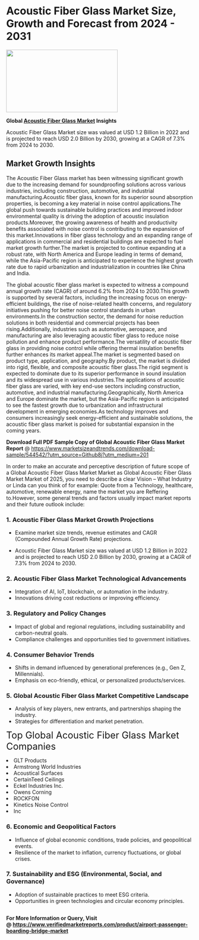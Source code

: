 <H1>Acoustic Fiber Glass Market Size, Growth and Forecast from 2024 - 2031</H1><img class="aligncenter size-medium wp-image-584254" src="https://thirdeyenews.in/wp-content/uploads/2024/09/Global-Market-Research-300x168.jpeg" alt="" width="300" height="168" /><p><strong>Global&nbsp;<a href="https://www.marketsizeandtrends.com/download-sample/544542/?utm_source=Github8j?utm_medium=201">Acoustic Fiber Glass Market</a> Insights</strong></p><p>Acoustic Fiber Glass Market size was valued at USD 1.2 Billion in 2022 and is projected to reach USD 2.0 Billion by 2030, growing at a CAGR of 7.3% from 2024 to 2030.</p><p><h2>Market Growth Insights</h2> <p>The Acoustic Fiber Glass market has been witnessing significant growth due to the increasing demand for soundproofing solutions across various industries, including construction, automotive, and industrial manufacturing.Acoustic fiber glass, known for its superior sound absorption properties, is becoming a key material in noise control applications.The global push towards sustainable building practices and improved indoor environmental quality is driving the adoption of acoustic insulation products.Moreover, the growing awareness of health and productivity benefits associated with noise control is contributing to the expansion of this market.Innovations in fiber glass technology and an expanding range of applications in commercial and residential buildings are expected to fuel market growth further.The market is projected to continue expanding at a robust rate, with North America and Europe leading in terms of demand, while the Asia-Pacific region is anticipated to experience the highest growth rate due to rapid urbanization and industrialization in countries like China and India.</p> <p>The global acoustic fiber glass market is expected to witness a compound annual growth rate (CAGR) of around 6.2% from 2024 to 2030.This growth is supported by several factors, including the increasing focus on energy-efficient buildings, the rise of noise-related health concerns, and regulatory initiatives pushing for better noise control standards in urban environments.In the construction sector, the demand for noise reduction solutions in both residential and commercial projects has been rising.Additionally, industries such as automotive, aerospace, and manufacturing are also leveraging acoustic fiber glass to reduce noise pollution and enhance product performance.The versatility of acoustic fiber glass in providing noise control while offering thermal insulation benefits further enhances its market appeal.The market is segmented based on product type, application, and geography.By product, the market is divided into rigid, flexible, and composite acoustic fiber glass.The rigid segment is expected to dominate due to its superior performance in sound insulation and its widespread use in various industries.The applications of acoustic fiber glass are varied, with key end-use sectors including construction, automotive, and industrial manufacturing.Geographically, North America and Europe dominate the market, but the Asia-Pacific region is anticipated to see the fastest growth due to urbanization and infrastructural development in emerging economies.As technology improves and consumers increasingly seek energy-efficient and sustainable solutions, the acoustic fiber glass market is poised for substantial expansion in the coming years.<p><span class=""><strong>Download Full PDF Sample Copy of Global Acoustic Fiber Glass Market Report</strong> @ <a href="https://www.marketsizeandtrends.com/download-sample/544542/?utm_source=Github8j?utm_medium=201" target="_blank">https://www.marketsizeandtrends.com/download-sample/544542/?utm_source=Github8j?utm_medium=201</a></span></p><p>In order to make an accurate and perceptive description of future scope of a Global&nbsp;Acoustic Fiber Glass Market Market as Global&nbsp;Acoustic Fiber Glass Market Market of 2025, you need to describe a clear Vision &ndash; What Industry or Linda can you think of for example: Quote from a Technology, healthcare, automotive, renewable energy, name the market you are Reffering to.However, some general trends and factors usually impact market reports and their future outlook include:</p><h3>1.&nbsp;<strong>Acoustic Fiber Glass Market Growth Projections</strong></h3><ul><li>Examine market size trends, revenue estimates and CAGR (Compounded Annual Growth Rate) projections.</li><li><p>Acoustic Fiber Glass Market size was valued at USD 1.2 Billion in 2022 and is projected to reach USD 2.0 Billion by 2030, growing at a CAGR of 7.3% from 2024 to 2030.</p></li></ul><h3>2.&nbsp;<strong>Acoustic Fiber Glass Market Technological Advancements</strong></h3><ul><li>Integration of AI, IoT, blockchain, or automation in the industry.</li><li>Innovations driving cost reductions or improving efficiency.</li></ul><h3>3.&nbsp;<strong>Regulatory and Policy Changes</strong></h3><ul><li>Impact of global and regional regulations, including sustainability and carbon-neutral goals.</li><li>Compliance challenges and opportunities tied to government initiatives.</li></ul><h3>4.&nbsp;<strong>Consumer Behavior Trends</strong></h3><ul><li>Shifts in demand influenced by generational preferences (e.g., Gen Z, Millennials).</li><li>Emphasis on eco-friendly, ethical, or personalized products/services.</li></ul><h3>5.&nbsp;<strong>Global Acoustic Fiber Glass Market Competitive Landscape</strong></h3><ul><li>Analysis of key players, new entrants, and partnerships shaping the industry.</li><li>Strategies for differentiation and market penetration.</li></ul><p data-pm-slice="1 1 []"><span style="color: inherit; font-family: inherit; font-size: 25px;">Top Global Acoustic Fiber Glass Market Companies</span></p><div class="" data-test-id=""><p><li>GLT Products</li><li> Armstrong World Industries</li><li> Acoustical Surfaces</li><li> CertainTeed Ceilings</li><li> Eckel Industries Inc.</li><li> Owens Corning</li><li> ROCKFON</li><li> Kinetics Noise Control</li><li> Inc</li></p></div><h3>6.&nbsp;<strong>Economic and Geopolitical Factors</strong></h3><ul><li>Influence of global economic conditions, trade policies, and geopolitical events.</li><li>Resilience of the market to inflation, currency fluctuations, or global crises.</li></ul><h3>7.&nbsp;<strong>Sustainability and ESG (Environmental, Social, and Governance)</strong></h3><ul><li>Adoption of sustainable practices to meet ESG criteria.</li><li>Opportunities in green technologies and circular economy principles.</li></ul><h2><strong style="font-size: 14px;">For More Information or Query, Visit @&nbsp;</strong><a style="background-color: #ffffff; font-size: 14px;" href="https://www.marketsizeandtrends.com/report/acoustic-fiber-glass-market/" target="_blank">https://www.verifiedmarketreports.com/product/airport-passenger-boarding-bridge-market</a></h2>